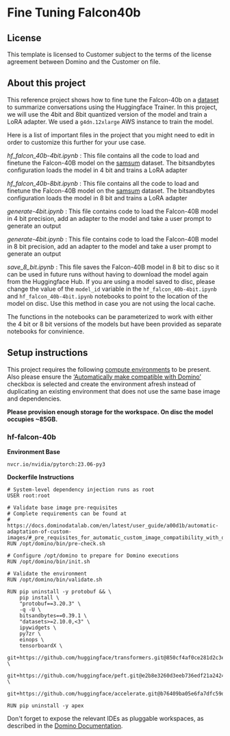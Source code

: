 # Fine Tuning Falcon40b

## License
This template is licensed to Customer subject to the terms of the license agreement between Domino and the Customer on file.

## About this project
This reference project shows how to fine tune the Falcon-40b on a [dataset](https://huggingface.co/datasets/samsum) to summarize conversations using the Huggingface Trainer. In this project, we will use the 4bit and 8bit quantized version of the model and train a LoRA adapter. We used a `g4dn.12xlarge` AWS instance to train the model.

Here is a list of important files in the project that you might need to edit in order to customize this further for your use case.

*hf_falcon_40b-4bit.ipynb* : This file contains all the code to load and finetune the Falcon-40B model on the [samsum](https://huggingface.co/datasets/samsum) dataset. The bitsandbytes configuration loads the model in 4 bit and trains a LoRA adapter

*hf_falcon_40b-8bit.ipynb* : This file contains all the code to load and finetune the Falcon-40B model on the [samsum](https://huggingface.co/datasets/samsum) dataset. The bitsandbytes configuration loads the model in 8 bit and trains a LoRA adapter

*generate-4bit.ipynb* : This file contains code to load the Falcon-40B model in 4 bit precision, add an adapter to the model and take a user prompt to generate an output

*generate-4bit.ipynb* : This file contains code to load the Falcon-40B model in 8 bit precision, add an adapter to the model and take a user prompt to generate an output

*save_8_bit.ipynb* : This file saves the Falcon-40B model in 8 bit to disc so it can be used in future runs without having to download the model again from the Huggingface Hub. If you are using a model saved to disc, please change the value of the `model_id` variable in the `hf_falcon_40b-4bit.ipynb` and `hf_falcon_40b-4bit.ipynb` notebooks to point to the location of the model on disc. Use this method in case you are not using the local cache.

The functions in the notebooks can be parameterized to work with either the 4 bit or 8 bit versions of the models but have been provided as separate notebooks for convinience. 


## Setup instructions

This project requires the following [compute environments](https://docs.dominodatalab.com/en/latest/user_guide/f51038/environments/) to be present. Also please ensure the [‘Automatically make compatible with Domino’](https://docs.dominodatalab.com/en/latest/user_guide/4e0c34/create-a-domino-environment-with-a-pre-built-image/) checkbox is selected and create the environment afresh instead of duplicating an existing environment that does not use the same base image and dependencies.

**Please provision enough storage for the workspace. On disc the model occupies ~85GB.** 


### hf-falcon-40b
**Environment Base** 

```nvcr.io/nvidia/pytorch:23.06-py3```

**Dockerfile Instructions**

```
# System-level dependency injection runs as root
USER root:root

# Validate base image pre-requisites
# Complete requirements can be found at
# https://docs.dominodatalab.com/en/latest/user_guide/a00d1b/automatic-adaptation-of-custom-images/#_pre_requisites_for_automatic_custom_image_compatibility_with_domino
RUN /opt/domino/bin/pre-check.sh

# Configure /opt/domino to prepare for Domino executions
RUN /opt/domino/bin/init.sh

# Validate the environment
RUN /opt/domino/bin/validate.sh

RUN pip uninstall -y protobuf && \
    pip install \
    "protobuf==3.20.3" \
    -q -U \
    bitsandbytes==0.39.1 \
    "datasets>=2.10.0,<3" \
    ipywidgets \
    py7zr \
    einops \
    tensorboardX \
    git+https://github.com/huggingface/transformers.git@850cf4af0ce281d2c3e7ebfc12e0bc24a9c40714 \
    git+https://github.com/huggingface/peft.git@e2b8e3260d3eeb736edf21a2424e89fe3ecf429d \
    git+https://github.com/huggingface/accelerate.git@b76409ba05e6fa7dfc59d50eee1734672126fdba

RUN pip uninstall -y apex
```
Don't forget to expose the relevant IDEs as pluggable workspaces, as described in the [Domino Documentation](https://docs.dominodatalab.com/en/latest/user_guide/03e062/add-workspace-ides/).
